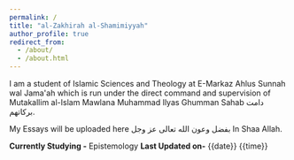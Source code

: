 ```yaml
---
permalink: /
title: "al-Zakhirah al-Shamimiyyah"
author_profile: true
redirect_from: 
  - /about/
  - /about.html
---
```

I am a student of Islamic Sciences and Theology at E-Markaz Ahlus Sunnah wal Jama'ah which is run under the direct command and supervision of Mutakallim al-Islam Mawlana Muhammad Ilyas Ghumman Sahab دامت برکاتهم. 

My Essays will be uploaded here بفضل وعون الله تعالی عز وجل In Shaa Allah. 

**Currently Studying -** Epistemology
**Last Updated on-** {{date}} {{time}}
